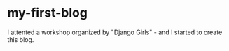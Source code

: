# my-first-blog

I attented a workshop organized by "Django Girls" - and I started to create this blog. 
